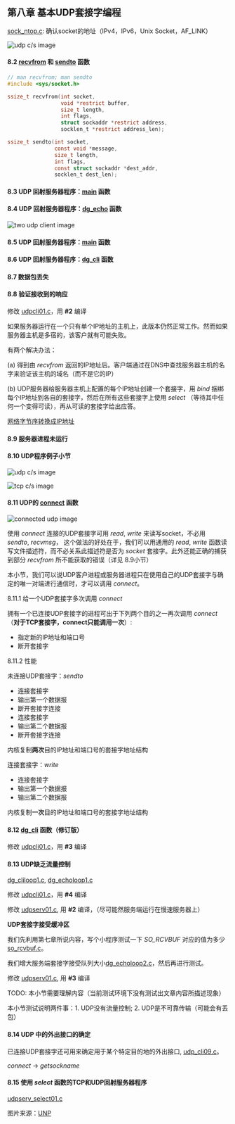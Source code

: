 ## 第八章 基本UDP套接字编程

[sock_ntop.c](sock_ntop.c): 确认socket的地址（IPv4，IPv6，Unix Socket，AF_LINK）

![udp c/s image](figure/8-1.png)

#### 8.2 [recvfrom](http://man7.org/linux/man-pages/man2/recvfrom.2.html) 和 [sendto](http://man7.org/linux/man-pages/man2/sendto.2.html) 函数

```c
// man recvfrom; man sendto
#include <sys/socket.h>

ssize_t recvfrom(int socket,
                 void *restrict buffer,
                 size_t length,
                 int flags,
                 struct sockaddr *restrict address,
                 socklen_t *restrict address_len);

ssize_t sendto(int socket,
               const void *message,
               size_t length,
               int flags,
               const struct sockaddr *dest_addr,
               socklen_t dest_len);
```

#### 8.3 UDP 回射服务器程序：[main](udpserv01.c) 函数

#### 8.4 UDP 回射服务器程序：[dg_echo](dg_echo.c) 函数

![two udp client image](figure/8-6.png)

#### 8.5 UDP 回射服务器程序：[main](udpcli01.c) 函数

#### 8.6 UDP 回射服务器程序：[dg_cli](dg_cli.c) 函数

#### 8.7 数据包丢失

#### 8.8 验证接收到的响应

修改 [udpcli01.c](udpcli01.c)，用 **#2** 编译

如果服务器运行在一个只有单个IP地址的主机上，此版本仍然正常工作。然而如果服务器主机是多宿的，该客户就有可能失败。

有两个解决办法：

(a) 得到由 *recvfrom* 返回的IP地址后。客户端通过在DNS中查找服务器主机的名字来验证该主机的域名（而不是它的IP）

(b) UDP服务器给服务器主机上配置的每个IP地址创建一个套接字，用 *bind* 捆绑每个IP地址到各自的套接字，然后在所有这些套接字上使用 *select* （等待其中任何一个变得可读），再从可读的套接字给出应答。

[网络字节序转换成IP地址](http://beej-zhtw.netdpi.net/09-man-manual/9-14-inet_ntop-inet_pton)

#### 8.9 服务器进程未运行

#### 8.10 UDP程序例子小节

![udp c/s image](figure/8-11.png)

![tcp c/s image](figure/8-12.png)

#### 8.11 UDP的 [connect](http://man7.org/linux/man-pages/man2/connect.2.html) 函数

![connected udp image](figure/8-15.png)

使用 *connect* 连接的UDP套接字可用 *read*, *write* 来读写socket，不必用 *sendto*, *recvmsg*， 这个做法的好处在于，我们可以用通用的 *read*, *write* 函数读写文件描述符，而不必关系此描述符是否为 *socket* 套接字。此外还能正确的捕获到部分 *recvfrom* 所不能获取的错误（详见 8.9小节）

本小节，我们可以说UDP客户进程或服务器进程只在使用自己的UDP套接字与确定的唯一对端进行通信时，才可以调用 *connect*。

8.11.1 给一个UDP套接字多次调用 *connect*

拥有一个已连接UDP套接字的进程可出于下列两个目的之一再次调用 *connect* （**对于TCP套接字，connect只能调用一次**）:

- 指定新的IP地址和端口号
- 断开套接字

8.11.2 性能

未连接UDP套接字：*sendto*

- 连接套接字
- 输出第一个数据报
- 断开套接字连接
- 连接套接字
- 输出第二个数据报
- 断开套接字连接

内核复制**两次**目的IP地址和端口号的套接字地址结构

连接套接字：*write*

- 连接套接字
- 输出第一个数据报
- 输出第二个数据报

内核复制**一次**目的IP地址和端口号的套接字地址结构

#### 8.12 [dg_cli](dg_cliconnect.c) 函数（修订版）

修改 [udpcli01.c](udpcli01.c)，用 **#3** 编译

#### 8.13 UDP缺乏流量控制

[dg_cliloop1.c](dg_cliloop1.c), [dg_echoloop1.c](dg_echoloop1.c)

修改 [udpcli01.c](udpcli01.c)，用 **#4** 编译

修改 [udpserv01.c](udpserv01.c), 用 **#2** 编译，（尽可能然服务端运行在慢速服务器上）

**UDP套接字接受缓冲区**

我们先利用第七章所说内容，写个小程序测试一下 *SO_RCVBUF* 对应的值为多少[so_rcvbuf.c](so_rcvbuf.c)。

我们增大服务端套接字接受队列大小[dg_echoloop2.c](dg_echoloop2.c)，然后再进行测试。

修改 [udpserv01.c](udpserv01.c), 用 **#3** 编译

TODO: 本小节需要理解内容（当前测试环境下没有测试出文章内容所描述现象）

本小节测试说明两件事：1. UDP没有流量控制; 2. UDP是不可靠传输（可能会有丢包）

#### 8.14 UDP 中的外出接口的确定

已连接UDP套接字还可用来确定用于某个特定目的地的外出接口, [udp_cli09.c](udp_cli09.c)。

*connect* -> *getsockname*

#### 8.15 使用 *select* 函数的TCP和UDP回射服务器程序

[udpserv_select01.c](udpserv_select01.c)

图片来源：[UNP](https://www.amazon.cn/UNIX%E7%BD%91%E7%BB%9C%E7%BC%96%E7%A8%8B-%E5%A5%97%E6%8E%A5%E5%AD%97%E8%81%94%E7%BD%91API-%E5%8F%B2%E8%92%82%E6%96%87%E6%96%AF/dp/B011S72JB6/ref=sr_1_3?ie=UTF8&qid=1512463174&sr=8-3&keywords=unix+network+programming)
